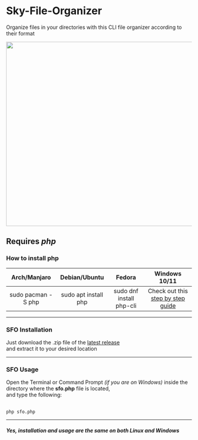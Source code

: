 # Sky-File-Organizer
Organize files in your directories with this CLI file organizer according to their format

<img src="https://i.ibb.co/8dsFy8K/Screenshot-2023-11-30-21-04-39.png" height="500" width="1000">

<h2><b>Requires <i>php</i></b></h2>
<h3>How to install php</h3>

|  **Arch/Manjaro**  |   **Debian/Ubuntu**  |        **Fedora**        |                                                        **Windows 10/11**                                                        |
|:------------------:|:--------------------:|:------------------------:|:-------------------------------------------------------------------------------------------------------------------------------:|
| sudo pacman -S php | sudo apt install php | sudo dnf install php-cli | Check out this <a href="https://www.geeksforgeeks.org/how-to-install-php-in-windows-10/" target="_blank">step by step guide</a> |

<hr>

<h3>SFO Installation</h3>
Just download the .zip file of the <a href="https://github.com/SkylerHope/Sky-File-Organizer/releases" target="_blank">latest release</a> <br/>
and extract it to your desired location

<hr>

<h3>SFO Usage</h3>
Open the Terminal or Command Prompt <i>(if you are on Windows)</i> inside the directory where the <b>sfo.php</b> file is located, <br/>
and type the following:
<br/><br/>

```
php sfo.php
```

<hr>

<h5>Yes, installation and usage are the same on both Linux and Windows</h5>

